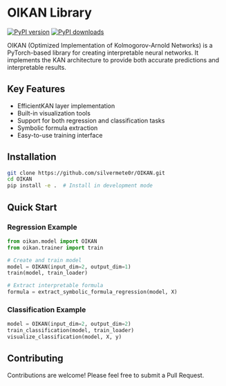 # OIKAN Library

[![PyPI version](https://badge.fury.io/py/oikan.svg)](https://badge.fury.io/py/oikan)
[![PyPI downloads](https://img.shields.io/pypi/dm/oikan.svg)](https://pypistats.org/packages/oikan)

OIKAN (Optimized Implementation of Kolmogorov-Arnold Networks) is a PyTorch-based library for creating interpretable neural networks. It implements the KAN architecture to provide both accurate predictions and interpretable results.

## Key Features

- EfficientKAN layer implementation
- Built-in visualization tools
- Support for both regression and classification tasks
- Symbolic formula extraction
- Easy-to-use training interface

## Installation

```bash
git clone https://github.com/silvermete0r/OIKAN.git
cd OIKAN
pip install -e .  # Install in development mode
```

## Quick Start

### Regression Example
```python
from oikan.model import OIKAN
from oikan.trainer import train

# Create and train model
model = OIKAN(input_dim=2, output_dim=1)
train(model, train_loader)

# Extract interpretable formula
formula = extract_symbolic_formula_regression(model, X)
```

### Classification Example
```python
model = OIKAN(input_dim=2, output_dim=2)
train_classification(model, train_loader)
visualize_classification(model, X, y)
```

## Contributing

Contributions are welcome! Please feel free to submit a Pull Request.